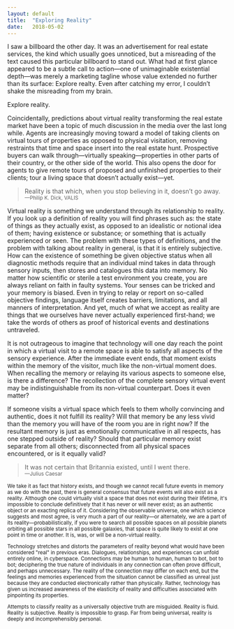 ```yaml
---
layout: default
title:  "Exploring Reality"
date:   2018-05-02
---
```

I saw a billboard the other day. It was an advertisement for real estate services, the kind which usually goes unnoticed, but a misreading of the text caused this particular billboard to stand out. What had at first glance appeared to be a subtle call to action—one of unimaginable existential depth—was merely a marketing tagline whose value extended no further than its surface: Explore realty. Even after catching my error, I couldn’t shake the misreading from my brain.

Explore reality.

Coincidentally, predictions about virtual reality transforming the real estate market have been a topic of much discussion in the media over the last long while. Agents are increasingly moving toward a model of taking clients on virtual tours of properties as opposed to physical visitation, removing restraints that time and space insert into the real estate hunt. Prospective buyers can walk through—virtually speaking—properties in other parts of their country, or the other side of the world. This also opens the door for agents to give remote tours of proposed and unfinished properties to their clients; tour a living space that doesn’t actually exist—yet.

> Reality is that which, when you stop believing in it, doesn’t go away.
> <br><small>&mdash;Philip K. Dick, VALIS</small>

Virtual reality is something we understand through its relationship to reality. If you look up a definition of reality you will find phrases such as: the state of things as they actually exist, as opposed to an idealistic or notional idea of them; having existence or substance; or something that is actually experienced or seen. The problem with these types of definitions, and the problem with talking about reality in general, is that it is entirely subjective. How can the existence of something be given objective status when all diagnostic methods require that an individual mind takes in data through sensory inputs, then stores and catalogues this data into memory. No matter how scientific or sterile a test environment you create, you are always reliant on faith in faulty systems. Your senses can be tricked and your memory is biased. Even in trying to relay or report on so-called objective findings, language itself creates barriers, limitations, and all manners of interpretation. And yet, much of what we accept as reality are things that we ourselves have never actually experienced first-hand; we take the words of others as proof of historical events and destinations untraveled.

It is not outrageous to imagine that technology will one day reach the point in which a virtual visit to a remote space is able to satisfy all aspects of the sensory experience. After the immediate event ends, that moment exists within the memory of the visitor, much like the non-virtual moment does. When recalling the memory or relaying its various aspects to someone else, is there a difference? The recollection of the complete sensory virtual event may be indistinguishable from its non-virtual counterpart. Does it even matter?

If someone visits a virtual space which feels to them wholly convincing and authentic, does it not fulfill its reality? Will that memory be any less vivid than the memory you will have of the room you are in right now? If the resultant memory is just as emotionally communicative in all respects, has one stepped outside of reality? Should that particular memory exist separate from all others; disconnected from all physical spaces encountered, or is it equally valid?

> It was not certain that Britannia existed, until I went there.
> <br><small>&mdash;Julius Caesar

We take it as fact that history exists, and though we cannot recall future events in memory as we do with the past, there is general consensus that future events will also exist as a reality. Although one could virtually visit a space that does not exist during their lifetime, it's impossible to conclude definitively that it has never or will never exist; as an authentic object or an exacting replica of it. Considering the observable universe, one which science suggests and most agree, is very much a part of our reality—or alternately, we are a part of its reality—probabilistically, if you were to search all possible spaces on all possible planets orbiting all possible stars in all possible galaxies, that space is quite likely to exist at one point in time or another. It is, was, or will be a non-virtual reality.

Technology stretches and distorts the parameters of reality beyond what would have been considered "real" in previous eras. Dialogues, relationships, and experiences can unfold entirely online, in cyberspace. Connections may be human to human, human to bot, bot to bot; deciphering the true nature of individuals in any connection can often prove difficult, and perhaps unnecessary. The reality of the connection may differ on each end, but the feelings and memories experienced from the situation cannot be classified as unreal just because they are conducted electronically rather than physically. Rather, technology has given us increased awareness of the elasticity of reality and difficulties associated with pinpointing its properties. 

Attempts to classify reality as a universally objective truth are misguided. Reality is fluid. Reality is subjective. Reality is impossible to grasp. Far from being universal, reality is deeply and incomprehensibly personal.
